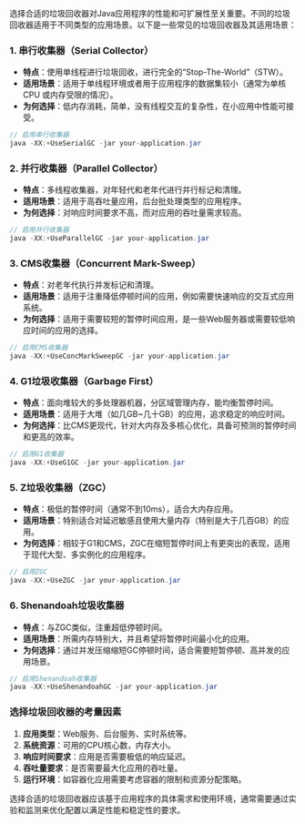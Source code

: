 选择合适的垃圾回收器对Java应用程序的性能和可扩展性至关重要。不同的垃圾回收器适用于不同类型的应用场景。以下是一些常见的垃圾回收器及其适用场景：

### 1. 串行收集器（Serial Collector）

+ **特点**：使用单线程进行垃圾回收，进行完全的“Stop-The-World”（STW）。
+ **适用场景**：适用于单线程环境或者用于应用程序的数据集较小（通常为单核 CPU 或内存受限的情况）。
+ **为何选择**：低内存消耗，简单，没有线程交互的复杂性，在小应用中性能可接受。

```java
// 启用串行收集器  
java -XX:+UseSerialGC -jar your-application.jar
```

### 2. 并行收集器（Parallel Collector）

+ **特点**：多线程收集器，对年轻代和老年代进行并行标记和清理。
+ **适用场景**：适用于高吞吐量应用，后台批处理类型的应用程序。
+ **为何选择**：对响应时间要求不高，而对应用的吞吐量需求较高。

```java
// 启用并行收集器  
java -XX:+UseParallelGC -jar your-application.jar
```

### 3. CMS收集器（Concurrent Mark-Sweep）

+ **特点**：对老年代执行并发标记和清理。
+ **适用场景**：适用于注重降低停顿时间的应用，例如需要快速响应的交互式应用系统。
+ **为何选择**：适用于需要较短的暂停时间应用，是一些Web服务器或需要较低响应时间的应用的选择。

```java
// 启用CMS收集器  
java -XX:+UseConcMarkSweepGC -jar your-application.jar
```

### 4. G1垃圾收集器（Garbage First）

+ **特点**：面向堆较大的多处理器机器，分区域管理内存，能均衡暂停时间。
+ **适用场景**：适用于大堆（如几GB~几十GB）的应用，追求稳定的响应时间。
+ **为何选择**：比CMS更现代，针对大内存及多核心优化，具备可预测的暂停时间和更高的效率。

```java
// 启用G1收集器  
java -XX:+UseG1GC -jar your-application.jar
```

### 5. Z垃圾收集器（ZGC）

+ **特点**：极低的暂停时间（通常不到10ms），适合大内存应用。
+ **适用场景**：特别适合对延迟敏感且使用大量内存（特别是大于几百GB）的应用。
+ **为何选择**：相较于G1和CMS，ZGC在缩短暂停时间上有更突出的表现，适用于现代大型、多实例化的应用程序。

```java
// 启用ZGC  
java -XX:+UseZGC -jar your-application.jar
```

### 6. Shenandoah垃圾收集器

+ **特点**：与ZGC类似，注重超低停顿时间。
+ **适用场景**：所需内存特别大，并且希望将暂停时间最小化的应用。
+ **为何选择**：通过并发压缩缩短GC停顿时间，适合需要短暂停顿、高并发的应用场景。

```java
// 启用Shenandoah收集器  
java -XX:+UseShenandoahGC -jar your-application.jar
```

### 选择垃圾回收器的考量因素

1. **应用类型**：Web服务、后台服务、实时系统等。
2. **系统资源**：可用的CPU核心数，内存大小。
3. **响应时间要求**：应用是否需要极低的响应延迟。
4. **吞吐量要求**：是否需要最大化应用的吞吐量。
5. **运行环境**：如容器化应用需要考虑容器的限制和资源分配策略。

选择合适的垃圾回收器应该基于应用程序的具体需求和使用环境，通常需要通过实验和监测来优化配置以满足性能和稳定性的要求。
